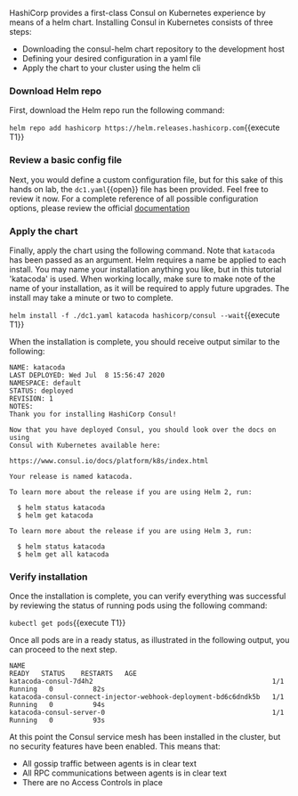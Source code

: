 
HashiCorp provides a first-class Consul on Kubernetes experience by means of a helm chart.
Installing Consul in Kubernetes consists of three steps:

- Downloading the consul-helm chart repository to the development host
- Defining your desired configuration in a yaml file
- Apply the chart to your cluster using the helm cli

### Download Helm repo

First, download the Helm repo run the following command:

`helm repo add hashicorp https://helm.releases.hashicorp.com`{{execute T1}}

### Review a basic config file

Next, you would define a custom configuration file, but for this sake of this hands on lab,
the `dc1.yaml`{{open}} file has been provided. Feel free to review it now. For a complete
reference of all possible configuration options, please review the official [documentation](https://www.consul.io/docs/k8s/helm)

### Apply the chart

Finally, apply the chart using the following command. Note that `katacoda` has been passed as an argument.
Helm requires a name be applied to each install. You may name your installation anything you like, but
in this tutorial 'katacoda' is used. When working locally, make sure to make note of the name of your installation,
as it will be required to apply future upgrades. The install may take a minute or two to complete.

`helm install -f ./dc1.yaml katacoda hashicorp/consul --wait`{{execute T1}}

When the installation is complete, you should receive output similar to the following:

```plaintext
NAME: katacoda
LAST DEPLOYED: Wed Jul  8 15:56:47 2020
NAMESPACE: default
STATUS: deployed
REVISION: 1
NOTES:
Thank you for installing HashiCorp Consul!

Now that you have deployed Consul, you should look over the docs on using
Consul with Kubernetes available here:

https://www.consul.io/docs/platform/k8s/index.html

Your release is named katacoda.

To learn more about the release if you are using Helm 2, run:

  $ helm status katacoda
  $ helm get katacoda

To learn more about the release if you are using Helm 3, run:

  $ helm status katacoda
  $ helm get all katacoda
```

### Verify installation

Once the installation is complete, you can verify everything was successful by reviewing the status
of running pods using the following command:

`kubectl get pods`{{execute T1}}

Once all pods are in a ready status, as illustrated in the following output, you can
proceed to the next step.

```shell
NAME                                                              READY   STATUS    RESTARTS   AGE
katacoda-consul-7d4h2                                             1/1     Running   0          82s
katacoda-consul-connect-injector-webhook-deployment-bd6c6dndk5b   1/1     Running   0          94s
katacoda-consul-server-0                                          1/1     Running   0          93s
```

At this point the Consul service mesh has been installed in the cluster, but no security
features have been enabled. This means that:

- All gossip traffic between agents is in clear text
- All RPC communications between agents is in clear text
- There are no Access Controls in place